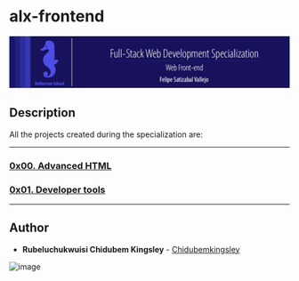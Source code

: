 # alx-frontend

<p align="center"><img src="https://github.com/felipesv/holbertonschool-web_front_end/blob/master/main_header.png" alt="diagrama"></a></p>

## Description
All the projects created during the specialization are:

---

### [0x00. Advanced HTML](./0x00-html_advanced)
### [0x01. Developer tools](./0x01-developer_tools)

---

## Author
* **Rubeluchukwuisi Chidubem Kingsley** - [Chidubemkingsley](https://github.com/Chidubemkingsley)

![image](https://github.com/IamNaeto/alx-frontend/assets/105589308/9bcbbd7e-bc08-482c-8d7e-c128cf0775c3)
